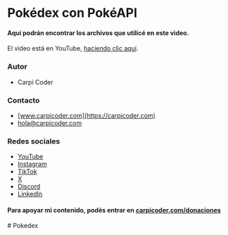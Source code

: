 # Pokédex con PokéAPI

#### Aquí podrán encontrar los archivos que utilicé en este video.

El video está en YouTube, [haciendo clic aquí](https://youtu.be/EmxvMPcIy5c).

### Autor
- Carpi Coder

### Contacto
- [www.carpicoder.com](https://carpicoder.com)
- [hola@carpicoder.com](mailto:hola@carpicoder.com)

### Redes sociales
- [YouTube](https://youtube.com/carpicoder)
- [Instagram](https://instagram.com/carpicoder)
- [TikTok](https://tiktok.com/@carpicoder)
- [X](https://twitter.com/carpicoder)
- [Discord](https://discord.gg/wHKxGbMt4A)
- [LinkedIn](https://linkedin.com/in/matiascoletta)

#### Para apoyar mi contenido, podés entrar en [carpicoder.com/donaciones](https://carpicoder.com/donaciones)
#   P o k e d e x  
 